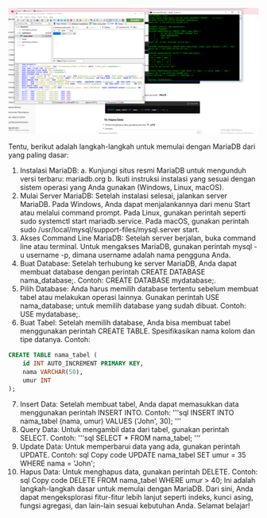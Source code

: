 ![mariadb15 februari 24.png](/assets/images/mariadb15februari24.png)


Tentu, berikut adalah langkah-langkah untuk memulai dengan MariaDB dari yang paling dasar:
1. Instalasi MariaDB:
a. Kunjungi situs resmi MariaDB untuk mengunduh versi terbaru: mariadb.org
b. Ikuti instruksi instalasi yang sesuai dengan sistem operasi yang Anda gunakan (Windows, Linux, macOS).
2. Mulai Server MariaDB:
Setelah instalasi selesai, jalankan server MariaDB.
Pada Windows, Anda dapat menjalankannya dari menu Start atau melalui command prompt.
Pada Linux, gunakan perintah seperti sudo systemctl start mariadb.service.
Pada macOS, gunakan perintah sudo /usr/local/mysql/support-files/mysql.server start.
3. Akses Command Line MariaDB:
Setelah server berjalan, buka command line atau terminal.
Untuk mengakses MariaDB, gunakan perintah mysql -u username -p, dimana username adalah nama pengguna Anda.
4. Buat Database:
Setelah terhubung ke server MariaDB, Anda dapat membuat database dengan perintah CREATE DATABASE nama_database;.
Contoh: CREATE DATABASE mydatabase;.
5. Pilih Database:
Anda harus memilih database tertentu sebelum membuat tabel atau melakukan operasi lainnya.
Gunakan perintah USE nama_database; untuk memilih database yang sudah dibuat.
Contoh: USE mydatabase;.
6. Buat Tabel:
Setelah memilih database, Anda bisa membuat tabel menggunakan perintah CREATE TABLE.
Spesifikasikan nama kolom dan tipe datanya.
Contoh:
```sql
CREATE TABLE nama_tabel (
    id INT AUTO_INCREMENT PRIMARY KEY,
    nama VARCHAR(50),
    umur INT
);
```
7. Insert Data:
Setelah membuat tabel, Anda dapat memasukkan data menggunakan perintah INSERT INTO.
Contoh:
'''sql
INSERT INTO nama_tabel (nama, umur) VALUES ('John', 30);
'''
9. Query Data:
Untuk mengambil data dari tabel, gunakan perintah SELECT.
Contoh:
'''sql
SELECT * FROM nama_tabel;
'''
11. Update Data:
Untuk memperbarui data yang ada, gunakan perintah UPDATE.
Contoh:
sql
Copy code
UPDATE nama_tabel SET umur = 35 WHERE nama = 'John';
12. Hapus Data:
Untuk menghapus data, gunakan perintah DELETE.
Contoh:
sql
Copy code
DELETE FROM nama_tabel WHERE umur > 40;
Ini adalah langkah-langkah dasar untuk memulai dengan MariaDB. Dari sini, Anda dapat mengeksplorasi fitur-fitur lebih lanjut seperti indeks, kunci asing, fungsi agregasi, dan lain-lain sesuai kebutuhan Anda. Selamat belajar!
